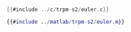 # 

<div class="tabbed-blocks">


```c
{{#include ../c/trpm-s2/euler.c}}
```

```matlab
{{#include ../matlab/trpm-s2/euler.m}}
```

</div>



